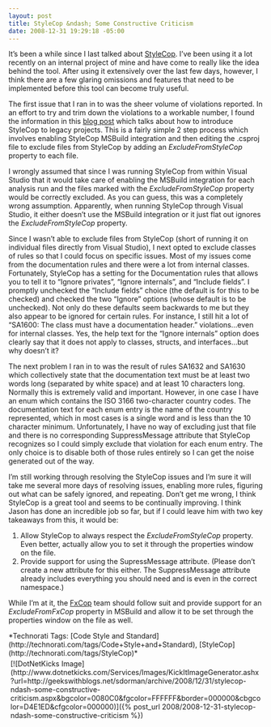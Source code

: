 ```yaml
---
layout: post
title: StyleCop &ndash; Some Constructive Criticism
date: 2008-12-31 19:29:18 -05:00
---
```


It’s been a while since I last talked about [StyleCop](http://code.msdn.microsoft.com/sourceanalysis). I’ve been using it a lot recently on an internal project of mine and have come to really like the idea behind the tool. After using it extensively over the last few days, however, I think there are a few glaring omissions and features that need to be implemented before this tool can become truly useful.

The first issue that I ran in to was the sheer volume of violations reported. In an effort to try and trim down the violations to a workable number, I found the information in this [blog post](http://blogs.msdn.com/sourceanalysis/archive/2008/11/11/introducing-stylecop-on-legacy-projects.aspx) which talks about how to introduce StyleCop to legacy projects. This is a fairly simple 2 step process which involves enabling StyleCop MSBuild integration and then editing the .csproj file to exclude files from StyleCop by adding an *ExcludeFromStyleCop* property to each file.

I wrongly assumed that since I was running StyleCop from within Visual Studio that it would take care of enabling the MSBuild integration for each analysis run and the files marked with the *ExcludeFromStyleCop* property would be correctly excluded. As you can guess, this was a completely wrong assumption. Apparently, when running StyleCop through Visual Studio, it either doesn’t use the MSBuild integration or it just flat out ignores the *ExcludeFromStyleCop* property.

Since I wasn’t able to exclude files from StyleCop (short of running it on individual files directly from Visual Studio), I next opted to exclude classes of rules so that I could focus on specific issues. Most of my issues come from the documentation rules and there were a lot from internal classes. Fortunately, StyleCop has a setting for the Documentation rules that allows you to tell it to “Ignore privates”, “Ignore internals”, and “Include fields”. I promptly unchecked the “Include fields” choice (the default is for this to be checked) and checked the two “Ignore” options (whose default is to be unchecked). Not only do these defaults seem backwards to me but they also appear to be ignored for certain rules. For instance, I still hit a lot of “SA1600: The class must have a documentation header.” violations…even for internal classes. Yes, the help text for the “Ignore internals” option does clearly say that it does not apply to classes, structs, and interfaces…but why doesn’t it?

The next problem I ran in to was the result of rules SA1632 and SA1630 which collectively state that the documentation text must be at least two words long (separated by white space) and at least 10 characters long. Normally this is extremely valid and important. However, in one case I have an enum which contains the ISO 3166 two-character country codes. The documentation text for each enum entry is the name of the country represented, which in most cases is a single word and is less than the 10 character minimum. Unfortunately, I have no way of excluding just that file and there is no corresponding SuppressMessage attribute that StyleCop recognizes so I could simply exclude that violation for each enum entry. The only choice is to disable both of those rules entirely so I can get the noise generated out of the way.

I’m still working through resolving the StyleCop issues and I’m sure it will take me several more days of resolving issues, enabling more rules, figuring out what can be safely ignored, and repeating. Don’t get me wrong, I think StyleCop is a great tool and seems to be continually improving. I think Jason has done an incredible job so far, but if I could leave him with two key takeaways from this, it would be:

1.  Allow StyleCop to always respect the *ExcludeFromStyleCop* property. Even better, actually allow you to set it through the properties window on the file.
2.  Provide support for using the SupressMessage attribute. (Please don’t create a new attribute for this either. The SuppressMessage attribute already includes everything you should need and is even in the correct namespace.)  

While I’m at it, the [FxCop](http://msdn.microsoft.com/en-us/library/bb429476(VS.80).aspx) team should follow suit and provide support for an *ExcludeFromFxCop* property in MSBuild and allow it to be set through the properties window on the file as well.
  <div style="padding-bottom: 0px; margin: 0px; padding-left: 0px; padding-right: 0px; display: inline; float: none; padding-top: 0px" id="scid:0767317B-992E-4b12-91E0-4F059A8CECA8:62c0ea84-1be3-4b09-af0e-1043dacb2c1e" class="wlWriterSmartContent">*Technorati Tags: [Code Style and Standard](http://technorati.com/tags/Code+Style+and+Standard), [StyleCop](http://technorati.com/tags/StyleCop)*</div><div class="wlWriterHeaderFooter" style="text-align:left; margin:0px; padding:4px 4px 4px 4px;">[![DotNetKicks Image](http://www.dotnetkicks.com/Services/Images/KickItImageGenerator.ashx?url=http://geekswithblogs.net/sdorman/archive/2008/12/31/stylecop-ndash-some-constructive-criticism.aspx&bgcolor=0080C0&fgcolor=FFFFFF&border=000000&cbgcolor=D4E1ED&cfgcolor=000000)]({% post_url 2008/2008-12-31-stylecop-ndash-some-constructive-criticism %})</div>
